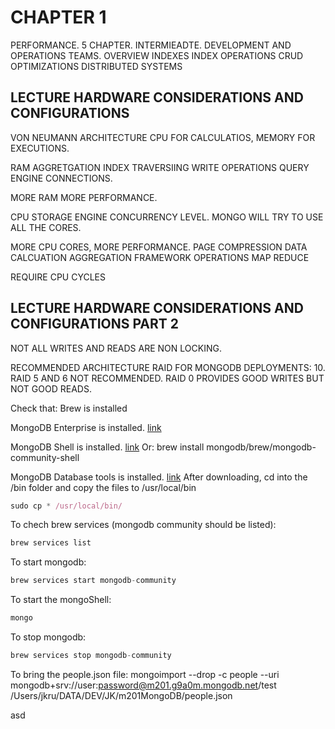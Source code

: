 # CHAPTER 1

PERFORMANCE. 5 CHAPTER. INTERMIEADTE. DEVELOPMENT AND OPERATIONS TEAMS.
OVERVIEW
INDEXES
INDEX OPERATIONS
CRUD OPTIMIZATIONS
DISTRIBUTED SYSTEMS

## LECTURE HARDWARE CONSIDERATIONS AND CONFIGURATIONS

VON NEUMANN ARCHITECTURE
CPU FOR CALCULATIOS, MEMORY FOR EXECUTIONS.

RAM
AGGRETGATION
INDEX TRAVERSIING
WRITE OPERATIONS
QUERY ENGINE
CONNECTIONS.

MORE RAM MORE PERFORMANCE.

CPU
STORAGE ENGINE
CONCURRENCY LEVEL.
MONGO WILL TRY TO USE ALL THE CORES.

MORE CPU CORES, MORE PERFORMANCE.
PAGE COMPRESSION
DATA CALCUATION
AGGREGATION FRAMEWORK OPERATIONS
MAP REDUCE

REQUIRE CPU CYCLES

## LECTURE HARDWARE CONSIDERATIONS AND CONFIGURATIONS PART 2

NOT ALL WRITES AND READS ARE NON LOCKING.

RECOMMENDED ARCHITECTURE RAID FOR MONGODB DEPLOYMENTS: 10.
RAID 5 AND 6 NOT RECOMMENDED.
RAID 0 PROVIDES GOOD WRITES BUT NOT GOOD READS.

Check that:
Brew is installed

MongoDB Enterprise is installed. [link](https://www.mongodb.com/try/download/enterprise)

MongoDB Shell is installed. [link](https://www.mongodb.com/try/download/shell)
Or:
brew install mongodb/brew/mongodb-community-shell

MongoDB Database tools is installed. [link](https://www.mongodb.com/try/download/database-tools)
After downloading, cd into the /bin folder and copy the files to /usr/local/bin

```js
sudo cp * /usr/local/bin/
```

To chech brew services (mongodb community should be listed):

```js
brew services list
```

To start mongodb:

```js
brew services start mongodb-community
```

To start the mongoShell:

```js
mongo
```

To stop mongodb:

```js
brew services stop mongodb-community
```

To bring the people.json file:
mongoimport --drop -c people --uri mongodb+srv://user:password@m201.g9a0m.mongodb.net/test /Users/jkru/DATA/DEV/JK/m201MongoDB/people.json

asd